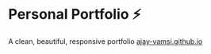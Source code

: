 # Personal Portfolio ⚡️ 
 A clean, beautiful, responsive portfolio [ajay-vamsi.github.io](https://ajay-vamsi.github.io/ajayvamsi-dnv/) 
